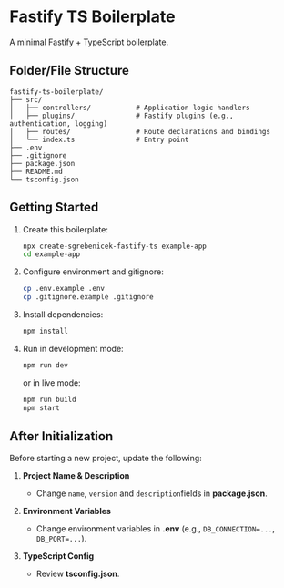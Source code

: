 # Fastify TS Boilerplate

A minimal Fastify + TypeScript boilerplate.

## Folder/File Structure

```plaintext
fastify-ts-boilerplate/
├── src/
│   ├── controllers/           # Application logic handlers
│   ├── plugins/               # Fastify plugins (e.g., authentication, logging)
│   ├── routes/                # Route declarations and bindings
│   └── index.ts               # Entry point
├── .env
├── .gitignore
├── package.json
├── README.md
└── tsconfig.json
```

## Getting Started

1. Create this boilerplate:
   ```bash
   npx create-sgrebenicek-fastify-ts example-app
   cd example-app
   ```

2. Configure environment and gitignore:
   ```bash
   cp .env.example .env
   cp .gitignore.example .gitignore
   ```

3. Install dependencies:
   ```bash
   npm install
   ```

4. Run in development mode:
   ```bash
   npm run dev
   ```
   or in live mode:
   ```bash
   npm run build
   npm start
   ```

## After Initialization

Before starting a new project, update the following:

1. **Project Name & Description**
    - Change `name`, `version` and `description`fields in **package.json**.

2. **Environment Variables**
    - Change environment variables in  **.env** (e.g., `DB_CONNECTION=...`, `DB_PORT=...`).

3. **TypeScript Config**
    - Review **tsconfig.json**.
